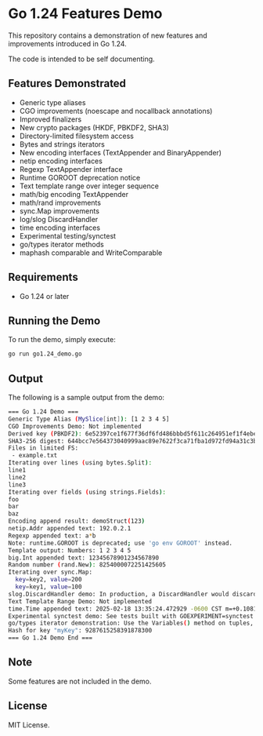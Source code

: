 # Go 1.24 Features Demo

This repository contains a demonstration of new features and improvements introduced in Go 1.24.

The code is intended to be self documenting.

## Features Demonstrated

- Generic type aliases
- CGO improvements (noescape and nocallback annotations)
- Improved finalizers
- New crypto packages (HKDF, PBKDF2, SHA3)
- Directory-limited filesystem access
- Bytes and strings iterators
- New encoding interfaces (TextAppender and BinaryAppender)
- netip encoding interfaces
- Regexp TextAppender interface
- Runtime GOROOT deprecation notice
- Text template range over integer sequence
- math/big encoding TextAppender
- math/rand improvements
- sync.Map improvements
- log/slog DiscardHandler
- time encoding interfaces
- Experimental testing/synctest
- go/types iterator methods
- maphash comparable and WriteComparable

## Requirements

- Go 1.24 or later

## Running the Demo

To run the demo, simply execute:

```bash
go run go1.24_demo.go
```

## Output

The following is a sample output from the demo:

```bash
=== Go 1.24 Demo ===
Generic Type Alias (MySlice[int]): [1 2 3 4 5]
CGO Improvements Demo: Not implemented
Derived key (PBKDF2): 6e52397ce1f677f36df6fd486bbbd5f611c264951ef1f4ebecaf1140a614d05e
SHA3-256 digest: 644bcc7e564373040999aac89e7622f3ca71fba1d972fd94a31c3bfbf24e3938
Files in limited FS:
 - example.txt
Iterating over lines (using bytes.Split):
line1
line2
line3
Iterating over fields (using strings.Fields):
foo
bar
baz
Encoding append result: demoStruct(123)
netip.Addr appended text: 192.0.2.1
Regexp appended text: a*b
Note: runtime.GOROOT is deprecated; use 'go env GOROOT' instead.
Template output: Numbers: 1 2 3 4 5 
big.Int appended text: 12345678901234567890
Random number (rand.New): 8254000072251425605
Iterating over sync.Map:
  key=key2, value=200
  key=key1, value=100
slog.DiscardHandler demo: In production, a DiscardHandler would discard logs.
Text Template Range Demo: Not implemented
time.Time appended text: 2025-02-18 13:35:24.472929 -0600 CST m=+0.108153709
Experimental synctest demo: See tests built with GOEXPERIMENT=synctest for usage.
go/types iterator demonstration: Use the Variables() method on tuples, etc.
Hash for key "myKey": 9287615258391878300
=== Go 1.24 Demo End ===
```

## Note

Some features are not included in the demo.

## License

MIT License.
